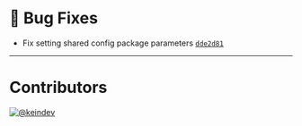 # :bug: Bug Fixes

- Fix setting shared config package parameters [`dde2d81`](https://github.com/keindev/standard-shared-config/commit/dde2d8123b66bc720bc80b4a5588dfdf207a7b09)

---

# Contributors

[![@keindev](https://avatars.githubusercontent.com/u/4527292?v=4&s=40)](https://github.com/keindev)
